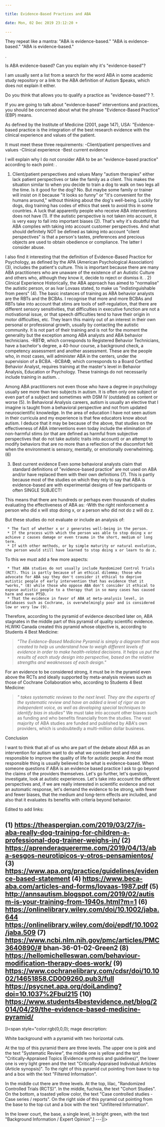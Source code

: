 ```yaml
---

title: Evidence-Based Practices and ABA

date: Mon, 02 Dec 2019 23:12:20 +
 
---
```

They repeat like a mantra:
"ABA is evidence-based."
"ABA is evidence-based."
"ABA is evidence-based."

.

Is ABA evidence-based? Can you explain why it's "evidence-based"?

I am usually sent a list from a search for the word ABA in some academic study repository or a link to the ABA definition of Autism $peaks, which does not explain it either.

Do you think that allows you to qualify a practice as "evidence-based"? ?.

If you are going to talk about "evidence-based" interventions and practices, you should be concerned about what the phrase "Evidence-Based Practice" (EBP) means.

As defined by the Institute of Medicine (2001, page 147), USA:
"Evidence-based practice is the integration of the best research evidence with the clinical experience and values of the patient.

It must meet these three requirements:
-Client/patient perspectives and values
-Clinical experience
-Best current evidence

I will explain why I do not consider ABA to be an "evidence-based practice" according to each point:
.

1) Client/patient perspectives and values
Many "autism therapies" either lack patient perspectives or take the family as a client.
This makes the situation similar to when you decide to train a dog to walk on two legs all the time. Is it good for the dog? No. But maybe some family or trainer will insist on it because "it looks so funny" or "it's convenient for the humans around," without thinking about the dog's well-being.
Luckily for dogs, dog training has codes of ethics that seek to avoid this in some countries. A luck that apparently people who receive ABA interventions does not have (1).
If the autistic perspective is not taken into account, it is very easy to fall into important biases (2). That's why it's doubtful that ABA complies with taking into account customer perspectives. And what should definitely NOT be defined as taking into account "client perspectives" is that a person's tastes, preferences and precious objects are used to obtain obedience or compliance. The latter I consider abuse.

I also find it interesting that the definition of Evidence-Based Practice for Psychology, as defined by the APA (American Psychological Association) (3), includes the patient's culture. This is important because there are many ABA practitioners who are unaware of the existence of an Autistic Culture and others who, although they know it, decide to reject or dismiss it.
.
2) Clinical Experience
Historically, the ABA approach has aimed to "normalise" the autistic person, or as Ivar Lovaas stated, to make us "indistinguishable from peers" (4).
The basic instances of training as ABA behavior analysts are the RBTs and the BCBAs.
I recognise that more and more BCBAs and RBTs take into account that stims are tools of self-regulation, that there are different sensory sensitivities, that difficulties in executive function are not a motivational issue, or that speech difficulties tend to have their origin in motor difficulties, etc. They learn this mainly out of an interest in their own personal or professional growth, usually by contacting the autistic community. It is not part of their training and is not for the moment the generality but the exception among ABA analysts and ABA behavior technicians.
-RBT©, which corresponds to Registered Behavior Technicians, have a bachelor's degree, a 40-hour course, a background check, a competency assessment and another assessment. These are the people who, in most cases, will administer ABA in the centers, under the supervision of a BCBA.
-BCBA©, which corresponds to a Board Certified Behavior Analyst, requires training at the master's level in Behavior Analysis, Education or Psychology. These trainings do not necessarily include training in autism.
.

Among ABA practitioners not even those who have a degree in psychology usually see more than two subjects in autism. It is often only one subject or even part of a subject and sometimes with DSM IV (outdated) as content or worse (5). In Behavioral Analysis careers, autism is usually an elective that I imagine is taught from a behavioral perspective and not from updated neuroscientific knowledge. In the area of education I have not seen autism in their curricula and my experience is that few educators know about autism.
I deduce that it may be because of the above, that studies on the effectiveness of ABA interventions even today include the elimination of non-harmful stims (or that are defined as harmful from subjective perspectives that do not take autistic traits into account) or an attempt to modify behaviors that are no more than a reflection of the discomfort felt when the environment is sensory, mentally, or emotionally overwhelming. (6)

3) Best current evidence
Even some behavioral analysts claim that standard definitions of "evidence-based practice" are not used on ABA and/or have replaced them with their own definitions (7). This is partly because most of the studies on which they rely to say that ABA is evidence-based are with experimental designs of few participants or often SINGLE SUBJECT!

This means that there are hundreds or perhaps even thousands of studies evaluating the effectiveness of ABA as:
-With the right reinforcement a person who did x will stop doing x, or a person who did not do z will do z.

But these studies do not evaluate or include an analysis of:
 
	 * The fact of whether x or z generates well-being in the person. 
	 * If the process with which the person was able to stop doing x or achieve z causes damage or even trauma in the short, medium or long term. 
	 * If with other methods, or by simple maturity or natural evolution, the person would still have learned to stop doing x or learn to do z. 
 
To this we must add a few more aspects:
 
	 * That ABA studies do not usually include Randomized Control Trials (RCT). This is partly because of an ethical dilemma; those who advocate for ABA say they don't consider it ethical to deprive autistic people of early intervention that has evidence that it "works," (8) while those who oppose ABA don't consider it ethical to expose autistic people to a therapy that in so many cases has caused harm and even PTSD. 
	 * That the evidence in favor of ABA at meta-analysis level, in databases such as Cochrane, is overwhelmingly poor and is considered low or very low (9). 
 
Therefore, according to the pyramid of evidence described later on, ABA stagnates in the middle part of this pyramid of quality scientific evidence.
HLWIKI Canada created this pyramid whose objective is, according to Students 4 Best Medicine:
> _"The Evidence-Based Medicine Pyramid is simply a diagram that was created to help us understand how to weigh different levels of evidence in order to make health-related decisions. It helps us put the results of each study design into perspective, based on the relative strengths and weaknesses of each design."_

For an evidence to be considered strong, it must be in the pyramid even above the RCTs and ideally supported by meta-analysis reviews such as those of Cochrane Collaboration who, according to Students 4 Best Medicine:
> _" takes systematic reviews to the next level. They are the experts of the systematic review and have an added a level of rigor as an independent voice, as well as developing special techniques to identify bias in studies"_
We must take into account other biases such as funding and who benefits financially from the studies. The vast majority of ABA studies are funded and published by ABA's own providers, which is undoubtedly a multi-million dollar business.

Conclusion

I want to think that all of us who are part of the debate about ABA as an intervention for autism want to do what we consider best and most responsible to improve the quality of life for autistic people. And the most responsible thing is usually believed to be what is evidence-based. When someone questions if ABA is an evidence based practice I ask to go beyond the claims of the providers themselves. Let's go further, let's question, investigate, look at autistic experiences. Let's take into account the different perspectives and, if we are really interested in scientific evidence and not an automatic response, let's demand the evidence to be strong, with fewer and fewer biases, that the medium and long-term effects are included, and also that it evaluates its benefits with criteria beyond behavior.

Edited to add links:

(1) https://theaspergian.com/2019/03/27/is-aba-really-dog-training-for-children-a-professional-dog-trainer-weighs-in/
(2) https://aprenderaquererme.com/2019/04/13/aba-sesgos-neurotipicos-y-otros-pensamientos/
(3) https://www.apa.org/practice/guidelines/evidence-based-statement
(4) https://www.beca-aba.com/articles-and-forms/lovaas-1987.pdf
(5) http://annsautism.blogspot.com/2019/02/autism-is-your-training-from-1940s.html?m=1
(6)
https://onlinelibrary.wiley.com/doi/10.1002/jaba.644
https://onlinelibrary.wiley.com/doi/epdf/10.1002/jaba.509
(7) https://www.ncbi.nlm.nih.gov/pmc/articles/PMC3640890/# bhan-36-01-02-Green2
(8) https://hellomichelleswan.com/behaviour-modification-therapy-does-work/
(9)
https://www.cochranelibrary.com/cdsr/doi/10.1002/14651858.CD009260.pub3/full
https://psycnet.apa.org/doiLanding?doi=10.1037%2Fbul215
(10) https://www.students4bestevidence.net/blog/2014/04/29/the-evidence-based-medicine-pyramid/
---
[I<span style="color:rgb(0,0,0); mage description:</span>




White background with a pyramid with two horizontal cuts.

At the top of this pyramid there are three levels. The upper one is pink and the text "Systematic Review", the middle one is yellow and the text "Critically-Appraised Topics (Evidence synthesis and guidelines)", the lower one is very light green and the text "Critically-Appraised Individual Articles (Article synopsis)". To the right of this pyramid cut pointing from base to top and a box with the text "Filtered Information".

In the middle cut there are three levels. At the top, lilac, "Randomized Controlled Trials (RCTS)". In the middle, fuchsia, the text "Cohort Studies". On the bottom, a toasted yellow color, the text "Case controlled studies - Case series / reports". On the right side of this pyramid cut pointing from the base to the top cut and a box with the text "Unfiltered Information".

In the lower court, the base, a single level, in bright green, with the text "Background Information / Expert Opinion".]
---]]>
